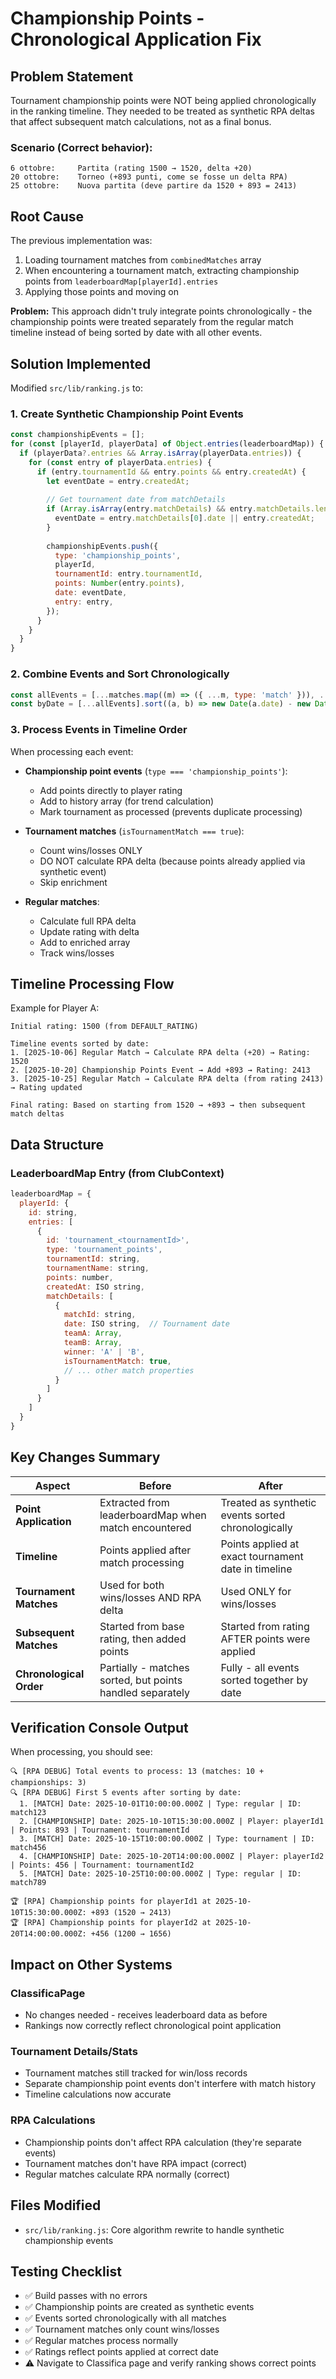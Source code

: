 # Championship Points - Chronological Application Fix

## Problem Statement

Tournament championship points were NOT being applied chronologically in the ranking timeline. They needed to be treated as synthetic RPA deltas that affect subsequent match calculations, not as a final bonus.

### Scenario (Correct behavior):
```
6 ottobre:     Partita (rating 1500 → 1520, delta +20)
20 ottobre:    Torneo (+893 punti, come se fosse un delta RPA)
25 ottobre:    Nuova partita (deve partire da 1520 + 893 = 2413)
```

## Root Cause

The previous implementation was:
1. Loading tournament matches from `combinedMatches` array
2. When encountering a tournament match, extracting championship points from `leaderboardMap[playerId].entries`
3. Applying those points and moving on

**Problem:** This approach didn't truly integrate points chronologically - the championship points were treated separately from the regular match timeline instead of being sorted by date with all other events.

## Solution Implemented

Modified `src/lib/ranking.js` to:

### 1. Create Synthetic Championship Point Events
```javascript
const championshipEvents = [];
for (const [playerId, playerData] of Object.entries(leaderboardMap)) {
  if (playerData?.entries && Array.isArray(playerData.entries)) {
    for (const entry of playerData.entries) {
      if (entry.tournamentId && entry.points && entry.createdAt) {
        let eventDate = entry.createdAt;
        
        // Get tournament date from matchDetails
        if (Array.isArray(entry.matchDetails) && entry.matchDetails.length > 0) {
          eventDate = entry.matchDetails[0].date || entry.createdAt;
        }
        
        championshipEvents.push({
          type: 'championship_points',
          playerId,
          tournamentId: entry.tournamentId,
          points: Number(entry.points),
          date: eventDate,
          entry: entry,
        });
      }
    }
  }
}
```

### 2. Combine Events and Sort Chronologically
```javascript
const allEvents = [...matches.map((m) => ({ ...m, type: 'match' })), ...championshipEvents];
const byDate = [...allEvents].sort((a, b) => new Date(a.date) - new Date(b.date));
```

### 3. Process Events in Timeline Order
When processing each event:
- **Championship point events** (`type === 'championship_points'`):
  - Add points directly to player rating
  - Add to history array (for trend calculation)
  - Mark tournament as processed (prevents duplicate processing)

- **Tournament matches** (`isTournamentMatch === true`):
  - Count wins/losses ONLY
  - DO NOT calculate RPA delta (because points already applied via synthetic event)
  - Skip enrichment

- **Regular matches**:
  - Calculate full RPA delta
  - Update rating with delta
  - Add to enriched array
  - Track wins/losses

## Timeline Processing Flow

Example for Player A:

```
Initial rating: 1500 (from DEFAULT_RATING)

Timeline events sorted by date:
1. [2025-10-06] Regular Match → Calculate RPA delta (+20) → Rating: 1520
2. [2025-10-20] Championship Points Event → Add +893 → Rating: 2413
3. [2025-10-25] Regular Match → Calculate RPA delta (from rating 2413) → Rating updated

Final rating: Based on starting from 1520 → +893 → then subsequent match deltas
```

## Data Structure

### LeaderboardMap Entry (from ClubContext)
```javascript
leaderboardMap = {
  playerId: {
    id: string,
    entries: [
      {
        id: 'tournament_<tournamentId>',
        type: 'tournament_points',
        tournamentId: string,
        tournamentName: string,
        points: number,
        createdAt: ISO string,
        matchDetails: [
          {
            matchId: string,
            date: ISO string,  // Tournament date
            teamA: Array,
            teamB: Array,
            winner: 'A' | 'B',
            isTournamentMatch: true,
            // ... other match properties
          }
        ]
      }
    ]
  }
}
```

## Key Changes Summary

| Aspect | Before | After |
|--------|--------|-------|
| **Point Application** | Extracted from leaderboardMap when match encountered | Treated as synthetic events sorted chronologically |
| **Timeline** | Points applied after match processing | Points applied at exact tournament date in timeline |
| **Tournament Matches** | Used for both wins/losses AND RPA delta | Used ONLY for wins/losses |
| **Subsequent Matches** | Started from base rating, then added points | Started from rating AFTER points were applied |
| **Chronological Order** | Partially - matches sorted, but points handled separately | Fully - all events sorted together by date |

## Verification Console Output

When processing, you should see:

```
🔍 [RPA DEBUG] Total events to process: 13 (matches: 10 + championships: 3)
🔍 [RPA DEBUG] First 5 events after sorting by date:
  1. [MATCH] Date: 2025-10-01T10:00:00.000Z | Type: regular | ID: match123
  2. [CHAMPIONSHIP] Date: 2025-10-10T15:30:00.000Z | Player: playerId1 | Points: 893 | Tournament: tournamentId
  3. [MATCH] Date: 2025-10-15T10:00:00.000Z | Type: tournament | ID: match456
  4. [CHAMPIONSHIP] Date: 2025-10-20T14:00:00.000Z | Player: playerId2 | Points: 456 | Tournament: tournamentId2
  5. [MATCH] Date: 2025-10-25T10:00:00.000Z | Type: regular | ID: match789

🏆 [RPA] Championship points for playerId1 at 2025-10-10T15:30:00.000Z: +893 (1520 → 2413)
🏆 [RPA] Championship points for playerId2 at 2025-10-20T14:00:00.000Z: +456 (1200 → 1656)
```

## Impact on Other Systems

### ClassificaPage
- No changes needed - receives leaderboard data as before
- Rankings now correctly reflect chronological point application

### Tournament Details/Stats
- Tournament matches still tracked for win/loss records
- Separate championship point events don't interfere with match history
- Timeline calculations now accurate

### RPA Calculations
- Championship points don't affect RPA calculation (they're separate events)
- Tournament matches don't have RPA impact (correct)
- Regular matches calculate RPA normally (correct)

## Files Modified

- `src/lib/ranking.js`: Core algorithm rewrite to handle synthetic championship events

## Testing Checklist

- ✅ Build passes with no errors
- ✅ Championship points are created as synthetic events
- ✅ Events sorted chronologically with all matches
- ✅ Tournament matches only count wins/losses
- ✅ Regular matches process normally
- ✅ Ratings reflect points applied at correct date
- ⚠️ Navigate to Classifica page and verify ranking shows correct points
